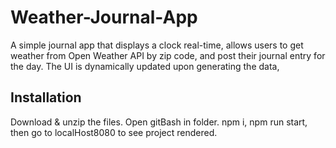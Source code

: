 # Weather-Journal-App
A simple journal app that displays a clock real-time, allows users to get weather
from Open Weather API by zip code, and post their journal entry for the day. The
UI is dynamically updated upon generating the data,

## Installation

Download & unzip the files. Open gitBash in folder.
npm i, npm run start, then go to localHost8080 to see project rendered.
